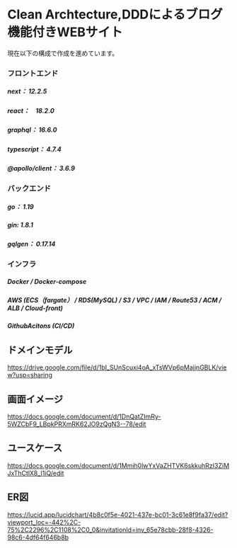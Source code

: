 # Clean Archtecture,DDDによるブログ機能付きWEBサイト

現在以下の構成で作成を進めています。

### フロントエンド

##### next： 12.2.5
##### react：　18.2.0
##### graphql： 16.6.0
##### typescript： 4.7.4
##### @apollo/client： 3.6.9

### バックエンド
##### go： 1.19
##### gin: 1.8.1
##### gqlgen： 0.17.14

### インフラ
##### Docker / Docker-compose
##### AWS (ECS（fargate） / RDS(MySQL) / S3 / VPC / IAM / Route53 / ACM / ALB / Cloud-front)
##### GithubAcitons (CI/CD)


## ドメインモデル
https://drive.google.com/file/d/1bI_SUnScuxi4oA_xTsWVp6pMajjnGBLK/view?usp=sharing

## 画面イメージ
https://docs.google.com/document/d/1DnQatZImRy-5WZCbF9_LBpkPRXmRK62JO9zQgN3--78/edit

## ユースケース
https://docs.google.com/document/d/1Mmih0lwYxVaZHTVK6skkuhRzI3ZiMJxThCtlX8_I1iQ/edit

## ER図
https://lucid.app/lucidchart/4b8c0f5e-4021-437e-bc01-3c61e8f9fa37/edit?viewport_loc=-442%2C-75%2C2296%2C1108%2C0_0&invitationId=inv_65e78cbb-28f8-4326-98c6-4df64f646b8b
